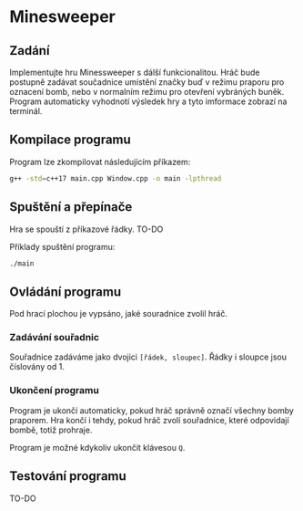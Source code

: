 # Minesweeper

## Zadání
Implementujte hru Minessweeper s dálší funkcionalitou.
Hráč bude postupně zadávat součadnice umístění značky buď v režimu praporu pro oznacení bomb, 
nebo v normalním režimu pro otevření vybráných buněk.
Program automaticky vyhodnotí výsledek hry a tyto imformace zobrazí na terminál.

## Kompilace programu
Program lze zkompilovat následujícím příkazem:
```bash
g++ -std=c++17 main.cpp Window.cpp -o main -lpthread
```

## Spuštění a přepínače
Hra se spouští z příkazové řádky.
TO-DO

Příklady spuštění programu:
```bash
./main
```

## Ovládání programu
Pod hrací plochou je vypsáno, jaké souradnice zvolil hráč.

### Zadávání souřadnic
Souřadnice zadáváme jako dvojici `[řádek, sloupec]`. Řádky i sloupce jsou číslovány od 1.

### Ukončení programu
Program je ukončí automaticky, pokud hráč správně označí všechny bomby praporem. Hra končí i tehdy, pokud hráč zvolí souřadnice, 
které odpovidají bombě, totiž prohraje.

Program je možné kdykoliv ukončit klávesou `Q`.

## Testování programu
TO-DO

